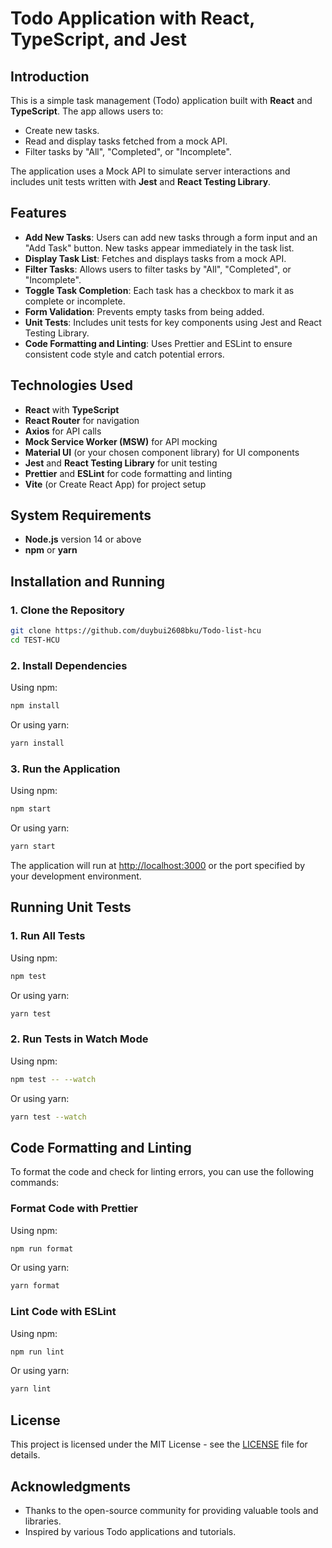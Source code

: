 # Todo Application with React, TypeScript, and Jest

## Introduction

This is a simple task management (Todo) application built with **React** and **TypeScript**. The app allows users to:

- Create new tasks.
- Read and display tasks fetched from a mock API.
- Filter tasks by "All", "Completed", or "Incomplete".

The application uses a Mock API to simulate server interactions and includes unit tests written with **Jest** and **React Testing Library**.

## Features

- **Add New Tasks**: Users can add new tasks through a form input and an "Add Task" button. New tasks appear immediately in the task list.
- **Display Task List**: Fetches and displays tasks from a mock API.
- **Filter Tasks**: Allows users to filter tasks by "All", "Completed", or "Incomplete".
- **Toggle Task Completion**: Each task has a checkbox to mark it as complete or incomplete.
- **Form Validation**: Prevents empty tasks from being added.
- **Unit Tests**: Includes unit tests for key components using Jest and React Testing Library.
- **Code Formatting and Linting**: Uses Prettier and ESLint to ensure consistent code style and catch potential errors.

## Technologies Used

- **React** with **TypeScript**
- **React Router** for navigation
- **Axios** for API calls
- **Mock Service Worker (MSW)** for API mocking
- **Material UI** (or your chosen component library) for UI components
- **Jest** and **React Testing Library** for unit testing
- **Prettier** and **ESLint** for code formatting and linting
- **Vite** (or Create React App) for project setup

## System Requirements

- **Node.js** version 14 or above
- **npm** or **yarn**

## Installation and Running

### 1. Clone the Repository

```bash
git clone https://github.com/duybui2608bku/Todo-list-hcu
cd TEST-HCU
```

### 2. Install Dependencies

Using npm:

```bash
npm install
```

Or using yarn:

```bash
yarn install
```

### 3. Run the Application

Using npm:

```bash
npm start
```

Or using yarn:

```bash
yarn start
```

The application will run at [http://localhost:3000](http://localhost:3000) or the port specified by your development environment.

## Running Unit Tests

### 1. Run All Tests

Using npm:

```bash
npm test
```

Or using yarn:

```bash
yarn test
```

### 2. Run Tests in Watch Mode

Using npm:

```bash
npm test -- --watch
```

Or using yarn:

```bash
yarn test --watch
```

## Code Formatting and Linting

To format the code and check for linting errors, you can use the following commands:

### Format Code with Prettier

Using npm:

```bash
npm run format
```

Or using yarn:

```bash
yarn format
```

### Lint Code with ESLint

Using npm:

```bash
npm run lint
```

Or using yarn:

```bash
yarn lint
```

## License

This project is licensed under the MIT License - see the [LICENSE](LICENSE) file for details.

## Acknowledgments

- Thanks to the open-source community for providing valuable tools and libraries.
- Inspired by various Todo applications and tutorials.
